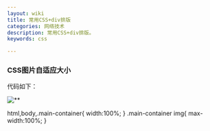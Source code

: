 ```yaml
---
layout: wiki
title: 常用CSS+div排版
categories: 网络技术
description: 常用CSS+div排版。
keywords: css

---
```


### CSS图片自适应大小
代码如下：

<html>
  <head></head>
  <body>
    <div class="main-container">
        <img src="**" alt="**"/>
    </div>
  </body>
</html>


html,body,.main-container{
  width:100%;
}
.main-container img{
  max-width:100%;
}

